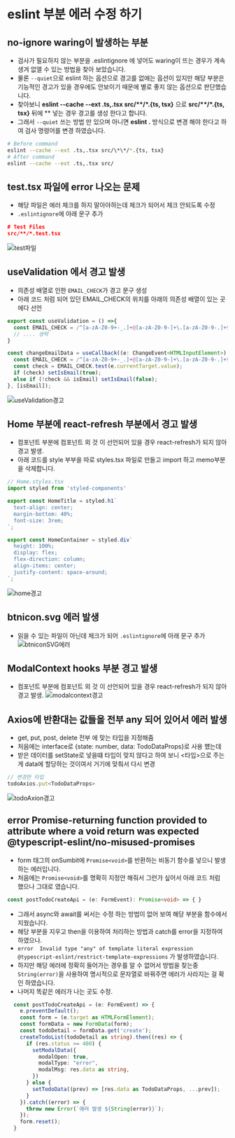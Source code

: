 # eslint 부분 에러 수정 하기

## no-ignore waring이 발생하는 부분

- 검사가 필요하지 않는 부분을 .eslintignore 에 넣어도 waring이 뜨는 경우가 계속 생겨 없앨 수 있는 방법을 찾아 보았습니다.
- 물론 `--quiet`으로 eslint 하는 옵션으로 경고를 없애는 옵션이 있지만 해당 부분은 기능적인 경고가 있을 경우에도 안보이기 때문에 별로 좋지 않는 옵션으로 판단했습니다.
- 찾아보니 **eslint --cache --ext .ts,.tsx src/\*\*/*.{ts, tsx}** 으로 **src/\*\*/*.{ts, tsx}** 뒤에 ** 넣는 경우 경고를 생성 한다고 합니다.
- 그래서 `--quiet` 쓰는 방법 만 있으며 아니면 **eslint .** 방식으로 변경 해야 한다고 하여 검사 명령어를 변경 하였습니다.

```bash
# Before command 
eslint --cache --ext .ts,.tsx src/\*\*/*.{ts, tsx}
# After command
eslint --cache --ext .ts,.tsx src/
```

## test.tsx 파일에 error 나오는 문제

- 해당 파일은 에러 체크를 하지 말아야하는데 체크가 되어서 체크 안되도록 수정
- `.eslintignore`에 아래 문구 추가

```json
# Test Files
src/**/*.test.tsx
```

![test파일](https://github.com/codingjwp/mindpalace/assets/113403155/cc2a2ae7-7995-4c80-a353-ccb71eba3558)

## useValidation 에서 경고 발생

- 의존성 배열로 인한 `EMAIL_CHECK`가 경고 문구 생성
- 아래 코드 처럼 되어 있던 EMAIL_CHECK의 위치를 아래의 의존성 배열이 있는 곳에다 선언

```typescript
export const useValidation = () =>{
  const EMAIL_CHECK = /^[a-zA-Z0-9+-_.]+@[a-zA-Z0-9-]+\.[a-zA-Z0-9-.]+$/;
  // .... 생략
}
```

```typescript
const changeEmailData = useCallback((e: ChangeEvent<HTMLInputElement>) => {
  const EMAIL_CHECK = /^[a-zA-Z0-9+-_.]+@[a-zA-Z0-9-]+\.[a-zA-Z0-9-.]+$/;
  const check = EMAIL_CHECK.test(e.currentTarget.value);
  if (check) setIsEmail(true);
  else if (!check && isEmail) setIsEmail(false); 
}, [isEmail]);
```

![useValidation경고](https://github.com/codingjwp/mindpalace/assets/113403155/ccbb6a9d-f9dd-485d-b269-6716059360cc)

## Home 부분에 react-refresh 부분에서 경고 발생

- 컴포넌트 부분에 컴포넌트 외 것 이 선언되어 있을 경우 react-refresh가 되지 않아 경고 발생.
- 아래 코드를 style 부부을 따로 styles.tsx 파일로 만들고 import 하고 memo부분을 삭제합니다.

```typescript
// Home.styles.tsx
import styled from 'styled-components'

export const HomeTitle = styled.h1`
  text-align: center;
  margin-bottom: 40%;
  font-size: 3rem;
`;

export const HomeContainer = styled.div`
  height: 100%;
  display: flex;
  flex-direction: column;
  align-items: center;
  justify-content: space-around;
`;
```

![home경고](https://github.com/codingjwp/mindpalace/assets/113403155/1eab55ef-bae7-4e96-9958-57065f4e90ed)

## btnicon.svg 에러 발생

- 읽을 수 있는 파일이 아닌데 체크가 되어 `.eslintignore`에 아래 문구 추가
![btniconSVG에러](https://github.com/codingjwp/mindpalace/assets/113403155/581e5dd7-f096-4cf1-8543-d1d25a42dd78)

## ModalContext hooks 부분 경고 발생

- 컴포넌트 부분에 컴포넌트 외 것 이 선언되어 있을 경우 react-refresh가 되지 않아 경고 발생.
![modalcontext경고](https://github.com/codingjwp/mindpalace/assets/113403155/9b718542-30a6-41f0-aeac-839e404f2aa0)

## Axios에 반환대는 값들을 전부 any 되어 있어서 에러 발생

- get, put, post, delete 전부 <type>에 맞는 타입을 지정해줌
- 처음에는 interface로 {state: number, data: TodoDataProps}로 사용 헀는데
- 받은 데이터를 setState로 넣을떄 타입이 맞지 않다고 하여 보니 <타입>으로 주는게 data에 할당하는 것이여서 거기에 맞춰서 다시 변경

```typescript
// 변경한 타입
todoAxios.put<TodoDataProps>
```

![todoAxion경고](https://github.com/codingjwp/mindpalace/assets/113403155/0798a23e-b4fa-4403-a80d-503da4f4a30f)

## error  Promise-returning function provided to attribute where a void return was expected  @typescript-eslint/no-misused-promises

- form 태그의 onSumbit에 `Promise<void>`를 반환하는 비동기 함수를 넣으니 발생 하는 에러입니다.
- 처음에는 `Promise<void>`를 명확히 지정안 해줘서 그런가 싶어서 아래 코드 처럼 했으나 그대로 였습니다.

```typescript
const postTodoCreateApi = (e: FormEvent): Promise<void> => { }
```

- 그래서 async와 await를 써서는 수정 하는 방법이 없어 보여 해당 부분을 함수에서 지웠습니다.
- 해당 부분을 지우고 then을 이용하여 처리하는 방법과 catch를 error을 지정하여 하였으나.
- `error  Invalid type "any" of template literal expression  @typescript-eslint/restrict-template-expressions` 가 발생하였습니다.
- 하지만 해당 에러에 정확히 들어가는 경우를 알 수 없어서 방법을 찾는중 `String(error)`을 사용하여 명시적으로 문자열로 바꿔주면 에러가 사라지는 걸 확인 하였습니다.
- 나머지 똑같은 에러가 나는 곳도 수정.

```typescript
  const postTodoCreateApi = (e: FormEvent) => {
    e.preventDefault();
    const form = (e.target as HTMLFormElement);
    const formData = new FormData(form);
    const todoDetail = formData.get('create');
    createTodoList(todoDetail as string).then((res) => {
      if (res.status >= 400) {
        setModalData({
          modalOpen: true,
          modalType: "error",
          modalMsg: res.data as string,
        })
      } else {
        setTodoData((prev) => [res.data as TodoDataProps, ...prev]);
      }
    }).catch((error) => {
      throw new Error(`에러 발생 ${String(error)}`);
    });
    form.reset();
  }
```

